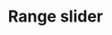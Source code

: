 ---
layout: entry
title:  "Range slider"
categories: controls

keyboard:
  tab: |
    Focus moves visibly to the input
  arrow-keys: |
    Increase / decrease value one step

mobile:
  swipe: |
    Focus moves to the input
  iOs-swipe-up: |
    Increase/decrease slider value one step
  android-volume: |
    Increase/decrease slider value one step

screenreader:
  name:  |
    Name describes the purpose of the control and matches the visible label - iOS only
  role:  |
    Identifies itself as "adjustable" in iOS and "seek control" in Android
  group: |
    Label is read with the input
  state: |
    Expresses its current value
---